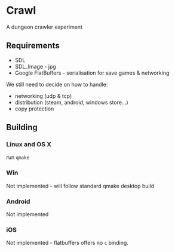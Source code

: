 # Crawl

A dungeon crawler experiment

## Requirements

* SDL
* SDL_Image - jpg
* Google FlatBuffers - serialisation for save games & networking

We still need to decide on how to handle:

* networking (udp & tcp)
* distribution (steam, android, windows store...)
* copy protection

## Building

### Linux and OS X

run `qmake`

### Win

Not implemented - will follow standard qmake desktop build

### Android

Not implemented

### iOS

Not implemented - flatbuffers offers no `c` binding.